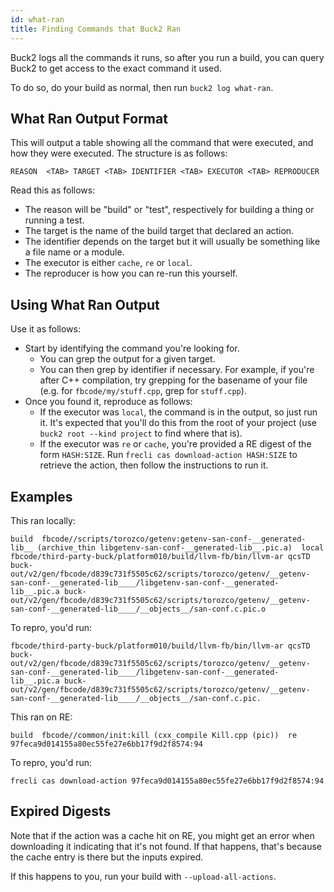 ```yaml
---
id: what-ran
title: Finding Commands that Buck2 Ran
---
```


Buck2 logs all the commands it runs, so after you run a build, you can query Buck2 to get access to the exact command it used.

To do so, do your build as normal, then run `buck2 log what-ran`.

## What Ran Output Format

This will output a table showing all the command that were executed, and how they were executed. The structure is as follows:

```
REASON  <TAB> TARGET <TAB> IDENTIFIER <TAB> EXECUTOR <TAB> REPRODUCER
```

Read this as follows:

- The reason will be "build" or "test", respectively for building a thing or running a test.
- The target is the name of the build target that declared an action.
- The identifier depends on the target but it will usually be something like a file name or a module.
- The executor is either `cache`, `re` or `local`.
- The reproducer is how you can re-run this yourself.

## Using What Ran Output

Use it as follows:

- Start by identifying the command you're looking for.
  - You can grep the output for a given target.
  - You can then grep by identifier if necessary. For example, if you're after C++ compilation, try grepping for the basename of your file (e.g. for `fbcode/my/stuff.cpp`, grep for `stuff.cpp`).
- Once you found it, reproduce as follows:
  - If the executor was `local`, the command is in the output, so just run it. It's expected that you'll do this from the root of your project (use `buck2 root --kind project` to find where that is).
  - If the executor was `re` or `cache`, you're provided a RE digest of the form `HASH:SIZE`. Run `frecli cas download-action HASH:SIZE` to retrieve the action, then follow the instructions to run it.


## Examples

This ran locally:

```
build  fbcode//scripts/torozco/getenv:getenv-san-conf-__generated-lib__ (archive_thin libgetenv-san-conf-__generated-lib__.pic.a)  local  fbcode/third-party-buck/platform010/build/llvm-fb/bin/llvm-ar qcsTD buck-out/v2/gen/fbcode/d839c731f5505c62/scripts/torozco/getenv/__getenv-san-conf-__generated-lib____/libgetenv-san-conf-__generated-lib__.pic.a buck-out/v2/gen/fbcode/d839c731f5505c62/scripts/torozco/getenv/__getenv-san-conf-__generated-lib____/__objects__/san-conf.c.pic.o
```

To repro, you'd run:

```
fbcode/third-party-buck/platform010/build/llvm-fb/bin/llvm-ar qcsTD buck-out/v2/gen/fbcode/d839c731f5505c62/scripts/torozco/getenv/__getenv-san-conf-__generated-lib____/libgetenv-san-conf-__generated-lib__.pic.a buck-out/v2/gen/fbcode/d839c731f5505c62/scripts/torozco/getenv/__getenv-san-conf-__generated-lib____/__objects__/san-conf.c.pic.
```

This ran on RE:

```
build  fbcode//common/init:kill (cxx_compile Kill.cpp (pic))  re  97feca9d014155a80ec55fe27e6bb17f9d2f8574:94
```

To repro, you'd run:

```
frecli cas download-action 97feca9d014155a80ec55fe27e6bb17f9d2f8574:94
```

## Expired Digests

Note that if the action was a cache hit on RE, you might get an error when downloading it indicating that it's not found. If that happens, that's because the cache entry is there but the inputs expired.

If this happens to you, run your build with `--upload-all-actions`.
